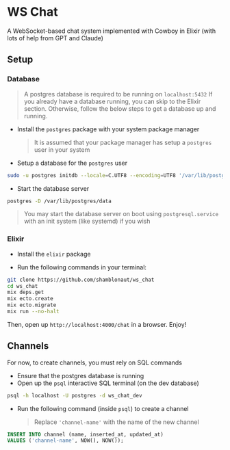 # WS Chat

A WebSocket-based chat system implemented with Cowboy in Elixir
(with lots of help from GPT and Claude)

## Setup

### Database

> A postgres database is required to be running on `localhost:5432`
> If you already have a database running, you can skip to the Elixir section.
> Otherwise, follow the below steps to get a database up and running.

- Install the `postgres` package with your system package manager

  > It is assumed that your package manager has setup a `postgres` user in your system

- Setup a database for the `postgres` user

```bash
sudo -u postgres initdb --locale=C.UTF8 --encoding=UTF8 '/var/lib/postgres/data'
```

- Start the database server

```bash
postgres -D /var/lib/postgres/data
```

> You may start the database server on boot using `postgresql.service`
> with an init system (like systemd) if you wish

### Elixir

- Install the `elixir` package

- Run the following commands in your terminal:

```bash
git clone https://github.com/shamblonaut/ws_chat
cd ws_chat
mix deps.get
mix ecto.create
mix ecto.migrate
mix run --no-halt
```

Then, open up `http://localhost:4000/chat` in a browser.
Enjoy!

## Channels

For now, to create channels, you must rely on SQL commands

- Ensure that the postgres database is running
- Open up the `psql` interactive SQL terminal (on the dev database)

```bash
psql -h localhost -U postgres -d ws_chat_dev
```

- Run the following command (inside `psql`) to create a channel
  > Replace `'channel-name'` with the name of the new channel

```sql
INSERT INTO channel (name, inserted_at, updated_at)
VALUES ('channel-name', NOW(), NOW());
```
